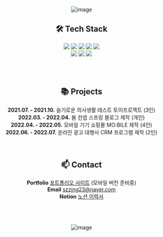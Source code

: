 <div align=center>

<br>

![image](https://user-images.githubusercontent.com/93658676/179887165-a2ba9fc6-971f-41d9-8d1b-bc12afaf6469.png)

<h2>🛠 Tech Stack</h2>

<img src="https://img.shields.io/badge/HTML-red?style=round-square&logo=HTML5&logoColor=white"/> <img src="https://img.shields.io/badge/CSS-blue?style=round-square&logo=CSS3&logoColor=white"/> <img src="https://img.shields.io/badge/Javascript-yellow?style=round-square&logo=Javascript&logoColor=white"/> <img src="https://img.shields.io/badge/React-darkblue?style=round-square&logo=React&logoColor=white"/> <img src="https://img.shields.io/badge/Jquery-skyblue?style=round-square&logo=Jquery&logoColor=white"/> <br>
<img src="https://img.shields.io/badge/Java-blueviolet?style=round-square&logo=Eclipse&logoColor=white"/> <img src="https://img.shields.io/badge/Spring Boot-green?style=round-square&logo=Spring Boot&logoColor=white"/> <img src="https://img.shields.io/badge/Oracle-orange?style=round-square&logo=Oracle&logoColor=white"/>

<br>
<br>

<h2>📚 Projects</h2>
<b>2021.07. - 2021.10.</b> 슬기로운 의사생활 테스트 토이프로젝트 (3인)<br>
<b>2022.03. - 2022.04.</b> 봄 컨셉 스프링 블로그 제작 (개인)<br>
<b>2022.04. - 2022.05.</b> 모바일 기기 쇼핑몰 MO:BILE 제작 (4인)<br>
<b>2022.06. - 2022.07.</b> 온라인 광고 대행사 CRM 프로그램 제작 (2인)

<br>
<br>
<br>

<h2>📫 Contact</h2>
<b>Portfolio</b> <a href="https://szzing.github.io/sujin">포트폴리오 사이트</a> (모바일 버전 준비중) <br>
<b>Email</b> <a href="mailTo:szzing23@naver.com">szzing23@naver.com</a> <br>
<b>Notion</b> <a href="https://succinct-heliotrope-f2e.notion.site/System-out-print-Hello-World-7daa496d5dd04ee4b021097750353001">노션 이력서</a>

<br>
<br>
<br>
<br>

![image](https://user-images.githubusercontent.com/93658676/179888725-8ca6ffce-1edb-4da5-970a-adc842172ca0.png)

</div>
